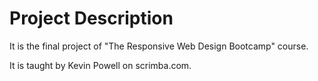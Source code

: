 # Project Description

It is the final project of "The Responsive Web Design Bootcamp" course.

It is taught by Kevin Powell on scrimba.com.